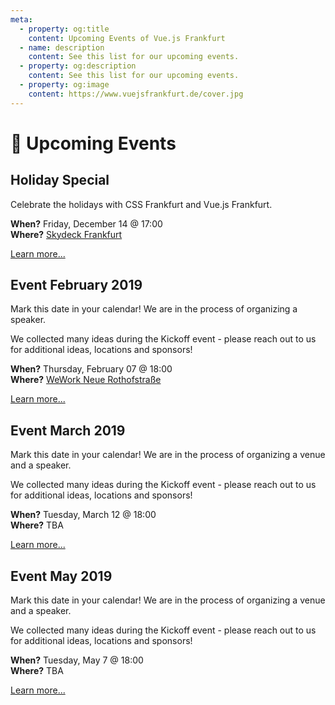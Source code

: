 ```yaml
---
meta:
  - property: og:title
    content: Upcoming Events of Vue.js Frankfurt
  - name: description
    content: See this list for our upcoming events.
  - property: og:description
    content: See this list for our upcoming events.
  - property: og:image
    content: https://www.vuejsfrankfurt.de/cover.jpg
---
```


# :dancer: Upcoming Events

<!-- TODO: translate -->

## Holiday Special

Celebrate the holidays with CSS Frankfurt and Vue.js Frankfurt.

**When?** Friday, December 14 @ 17:00</br>
**Where?** [Skydeck Frankfurt](locations.md#skydeck-frankfurt)

[Learn more...](https://www.meetup.com/vuejsfrankfurt/events/255141413/)

## Event February 2019

Mark this date in your calendar! We are in the process of organizing a speaker.

We collected many ideas during the Kickoff event - please reach out to us for additional ideas, locations and sponsors!

**When?** Thursday, February 07 @ 18:00</br>
**Where?** [WeWork Neue Rothofstraße](locations.md#wework-neue-rothofstrasse)

[Learn more...](https://www.meetup.com/vuejsfrankfurt/events/255459806/)

## Event March 2019

Mark this date in your calendar! We are in the process of organizing a venue and a speaker.

We collected many ideas during the Kickoff event - please reach out to us for additional ideas, locations and sponsors!

**When?** Tuesday, March 12 @ 18:00</br>
**Where?** TBA

[Learn more...](https://www.meetup.com/vuejsfrankfurt/events/255460169/)

## Event May 2019

Mark this date in your calendar! We are in the process of organizing a venue and a speaker.

We collected many ideas during the Kickoff event - please reach out to us for additional ideas, locations and sponsors!

**When?** Tuesday, May 7 @ 18:00</br>
**Where?** TBA

[Learn more...](https://www.meetup.com/vuejsfrankfurt/events/255460193/)
